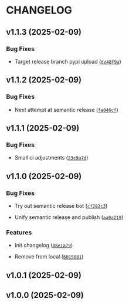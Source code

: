 # CHANGELOG


## v1.1.3 (2025-02-09)

### Bug Fixes

- Target release branch pypi upload
  ([`de48f9a`](https://github.com/dankrzeminski32/companion/commit/de48f9a85b978ae2d183947e110ed922be260ed6))


## v1.1.2 (2025-02-09)

### Bug Fixes

- Next attempt at semantic release
  ([`fe046cf`](https://github.com/dankrzeminski32/companion/commit/fe046cfe6e67e38a47dc5a1803fa76c82ebed64c))


## v1.1.1 (2025-02-09)

### Bug Fixes

- Small ci adjustments
  ([`23c9a7d`](https://github.com/dankrzeminski32/companion/commit/23c9a7d30ae49798b5e01ff3e055dac3d5178c83))


## v1.1.0 (2025-02-09)

### Bug Fixes

- Try out semantic release bot
  ([`cf282c3`](https://github.com/dankrzeminski32/companion/commit/cf282c3deb426cb96ba0982c355928b4c559290f))

- Unify semantic release and publish
  ([`aa9a219`](https://github.com/dankrzeminski32/companion/commit/aa9a219c3d973f591331594964029adca3bdf5c1))

### Features

- Init changelog
  ([`88e1a79`](https://github.com/dankrzeminski32/companion/commit/88e1a79b7e7b4be17def99b431953acb6af77e12))

- Remove from local
  ([`6015081`](https://github.com/dankrzeminski32/companion/commit/6015081dd31f2b81188abe0aa9ee4a7f6c4a8dba))


## v1.0.1 (2025-02-09)


## v1.0.0 (2025-02-09)
